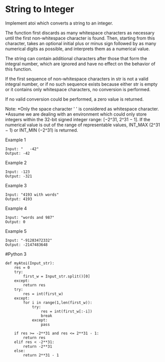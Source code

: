 
# String to Integer
Implement atoi which converts a string to an integer.

The function first discards as many whitespace characters as necessary until the first non-whitespace character is found. Then, starting from this character, takes an optional initial plus or minus sign followed by as many numerical digits as possible, and interprets them as a numerical value.

The string can contain additional characters after those that form the integral number, which are ignored and have no effect on the behavior of this function.

If the first sequence of non-whitespace characters in str is not a valid integral number, or if no such sequence exists because either str is empty or it contains only whitespace characters, no conversion is performed.

If no valid conversion could be performed, a zero value is returned.

Note:
*Only the space character ' ' is considered as whitespace character.
*Assume we are dealing with an environment which could only store integers within the 32-bit signed integer range: [−2^31,  2^31 − 1]. If the numerical value is out of the range of representable values, INT_MAX (2^31 − 1) or INT_MIN (−2^31) is returned.

Example 1
```
Input: "   -42"
Output: -42
```
Example 2
```
Input: -123
Output: -321
```

Example 3
```
Input: "4193 with words"
Output: 4193
```

Example 4
```
Input: "words and 987"
Output: 0
```

Example 5
```
Input: "-91283472332"
Output: -2147483648
```


#Python 3
```
def myAtoi(Input_str):
    res = 0
    try:
        first_w = Input_str.split()[0]
    except:
        return res
    try:
        res = int(first_w)
    except:
        for i in range(1,len(first_w)):
            try: 
                res = int(first_w[:-i])
                break
            except:
                pass
    
    if res >= -2**31 and res <= 2**31 - 1:
        return res
    elif res < -2**31:
        return -2**31
    else:
        return 2**31 - 1        

```



